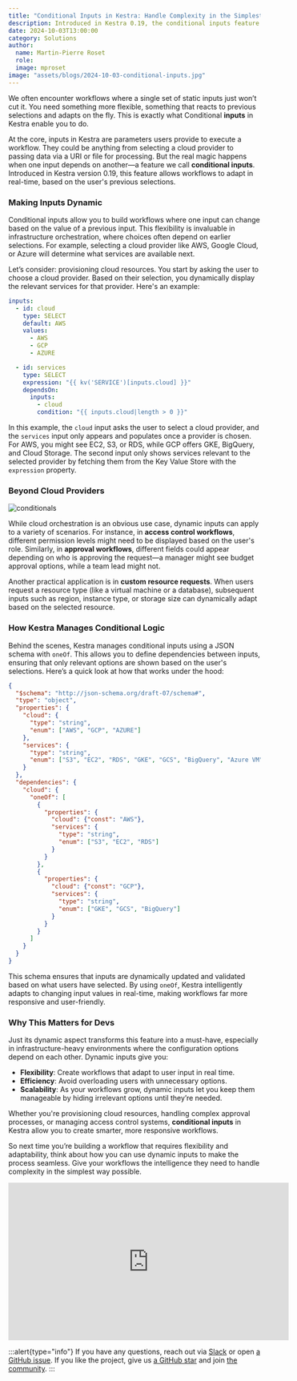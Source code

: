 ```yaml
---
title: "Conditional Inputs in Kestra: Handle Complexity in the Simplest Way Possible"
description: Introduced in Kestra 0.19, the conditional inputs feature allows you to create dynamic workflows where inputs adapt in real-time based on user selections, enabling more flexible and intelligent workflow management.
date: 2024-10-03T13:00:00
category: Solutions
author:
  name: Martin-Pierre Roset
  role:
  image: mproset
image: "assets/blogs/2024-10-03-conditional-inputs.jpg"
---
```


We often encounter workflows where a single set of static inputs just won’t cut it. You need something more flexible, something that reacts to previous selections and adapts on the fly. This is exactly what Conditional **inputs** in Kestra enable you to do.

At the core, inputs in Kestra are parameters users provide to execute a workflow. They could be anything from selecting a cloud provider to passing data via a URI or file for processing. But the real magic happens when one input depends on another—a feature we call **conditional inputs**. Introduced in Kestra version 0.19, this feature allows workflows to adapt in real-time, based on the user's previous selections.

### Making Inputs Dynamic

Conditional inputs allow you to build workflows where one input can change based on the value of a previous input. This flexibility is invaluable in infrastructure orchestration, where choices often depend on earlier selections. For example, selecting a cloud provider like AWS, Google Cloud, or Azure will determine what services are available next.

Let’s consider: provisioning cloud resources. You start by asking the user to choose a cloud provider. Based on their selection, you dynamically display the relevant services for that provider. Here's an example:

```yaml
inputs:
  - id: cloud
    type: SELECT
    default: AWS
    values:
      - AWS
      - GCP
      - AZURE

  - id: services
    type: SELECT
    expression: "{{ kv('SERVICE')[inputs.cloud] }}"
    dependsOn:
      inputs:
        - cloud
	    condition: "{{ inputs.cloud|length > 0 }}"


```

In this example, the `cloud` input asks the user to select a cloud provider, and the `services` input only appears and populates once a provider is chosen. For AWS, you might see EC2, S3, or RDS, while GCP offers GKE, BigQuery, and Cloud Storage. The second input only shows services relevant to the selected provider by fetching them from the Key Value Store with the `expression` property.

### Beyond Cloud Providers

![conditionals](assets/blogs/2024-10-03-conditional-inputs/conditionals.gif)

While cloud orchestration is an obvious use case, dynamic inputs can apply to a variety of scenarios. For instance, in **access control workflows**, different permission levels might need to be displayed based on the user's role. Similarly, in **approval workflows**, different fields could appear depending on who is approving the request—a manager might see budget approval options, while a team lead might not.

Another practical application is in **custom resource requests**. When users request a resource type (like a virtual machine or a database), subsequent inputs such as region, instance type, or storage size can dynamically adapt based on the selected resource.

### How Kestra Manages Conditional Logic

Behind the scenes, Kestra manages conditional inputs using a JSON schema with `oneOf`. This allows you to define dependencies between inputs, ensuring that only relevant options are shown based on the user's selections. Here’s a quick look at how that works under the hood:

```json
{
  "$schema": "http://json-schema.org/draft-07/schema#",
  "type": "object",
  "properties": {
    "cloud": {
      "type": "string",
      "enum": ["AWS", "GCP", "AZURE"]
    },
    "services": {
      "type": "string",
      "enum": ["S3", "EC2", "RDS", "GKE", "GCS", "BigQuery", "Azure VM"]
    }
  },
  "dependencies": {
    "cloud": {
      "oneOf": [
        {
          "properties": {
            "cloud": {"const": "AWS"},
            "services": {
              "type": "string",
              "enum": ["S3", "EC2", "RDS"]
            }
          }
        },
        {
          "properties": {
            "cloud": {"const": "GCP"},
            "services": {
              "type": "string",
              "enum": ["GKE", "GCS", "BigQuery"]
            }
          }
        }
      ]
    }
  }
}

```

This schema ensures that inputs are dynamically updated and validated based on what users have selected. By using `oneOf`, Kestra intelligently adapts to changing input values in real-time, making workflows far more responsive and user-friendly.

### Why This Matters for Devs

Just its dynamic aspect transforms this feature into a must-have, especially in infrastructure-heavy environments where the configuration options depend on each other. Dynamic inputs give you:

- **Flexibility**: Create workflows that adapt to user input in real time.
- **Efficiency**: Avoid overloading users with unnecessary options.
- **Scalability**: As your workflows grow, dynamic inputs let you keep them manageable by hiding irrelevant options until they’re needed.

Whether you're provisioning cloud resources, handling complex approval processes, or managing access control systems, **conditional inputs** in Kestra allow you to create smarter, more responsive workflows.

So next time you’re building a workflow that requires flexibility and adaptability, think about how you can use dynamic inputs to make the process seamless. Give your workflows the intelligence they need to handle complexity in the simplest way possible.

<div class="video-container">
<iframe width="560" height="315" src="https://www.youtube.com/embed/XTP6t4QcUUY?si=Du7A7x7mEe5GV1Yh" title="YouTube video player" frameborder="0" allow="accelerometer; autoplay; clipboard-write; encrypted-media; gyroscope; picture-in-picture; web-share" referrerpolicy="strict-origin-when-cross-origin" allowfullscreen></iframe>
</div>

:::alert{type="info"}
If you have any questions, reach out via [Slack](https://kestra.io/slack) or open [a GitHub issue](https://github.com/kestra-io/kestra).
If you like the project, give us [a GitHub star](https://github.com/kestra-io/kestra) and join [the community](https://kestra.io/slack).
:::